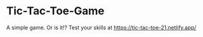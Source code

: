 # Tic-Tac-Toe-Game
A simple game. Or is it!? Test your skills at https://tic-tac-toe-21.netlify.app/

